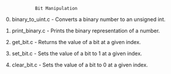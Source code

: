 				Bit Manipulation
0. binary_to_uint.c - Converts a binary number to an unsigned int.

1. print_binary.c - Prints the binary representation of a number.

2. get_bit.c - Returns the value of a bit at a given index.

3. set_bit.c - Sets the value of a bit to 1 at a given index.

4. clear_bit.c - Sets the value of a bit to 0 at a given index.

